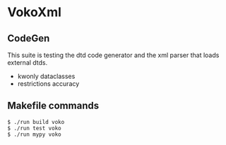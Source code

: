 # VokoXml

## CodeGen

This suite is testing the dtd code generator and the xml parser that loads external dtds.

 - kwonly dataclasses
 - restrictions accuracy

## Makefile commands

```console
$ ./run build voko
$ ./run test voko
$ ./run mypy voko
```
